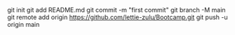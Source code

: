 git init
git add README.md
git commit -m "first commit"
git branch -M main
git remote add origin https://github.com/lettie-zulu/Bootcamp.git
git push -u origin main
